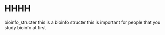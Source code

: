 # HHHH
bioinfo_structer
this is a bioinfo structer
this is important for people that you study bioinfo at first


